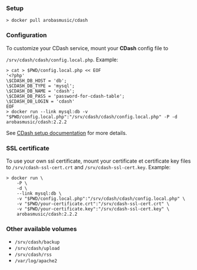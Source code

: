 ### Setup
```shell
> docker pull arobasmusic/cdash
```

### Configuration

To customize your CDash service, mount your **CDash** config file to

`/srv/cdash/cdash/config.local.php`. Example:

```shell
> cat > $PWD/config.local.php << EOF
'<?php'
\$CDASH_DB_HOST = 'db';
\$CDASH_DB_TYPE = 'mysql';
\$CDASH_DB_NAME = 'cdash';
\$CDASH_DB_PASS = 'password-for-cdash-table';
\$CDASH_DB_LOGIN = 'cdash'
EOF
> docker run --link mysql:db -v "$PWD/config.local.php":"/srv/cdash/cdash/config.local.php" -P -d arobasmusic/cdash:2.2.2
```

See [CDash setup documentation](http://public.kitware.com/Wiki/CDash:Installation#Configuration) for more details.

### SSL certificate

To use your own ssl certificate, mount your certificate et certificate key files
to `/srv/cdash-ssl-cert.crt` and `/srv/cdash-ssl-cert.key`. Example:

```shell
> docker run \
    -P \
    -d \
    --link mysql:db \
    -v "$PWD/config.local.php":"/srv/cdash/cdash/config.local.php" \
    -v "$PWD/your-certificate.crt":"/srv/cdash-ssl-cert.crt" \
    -v "$PWD/your-certificate.key":"/srv/cdash-ssl-cert.key" \
    arobasmusic/cdash:2.2.2
```

### Other available volumes

- `/srv/cdash/backup`
- `/srv/cdash/upload`
- `/srv/cdash/rss`
- `/var/log/apache2`
